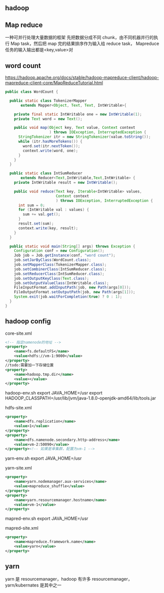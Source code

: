 ## hadoop

## Map reduce

一种可并行处理大量数据的框架
先把数据分成不同 chunk，由不同机器并行的执行 Map task，然后把 map 完的结果排序作为输入给 reduce task，
Mapreduce 任务的输入输出都是<key,value>对

## word count

https://hadoop.apache.org/docs/stable/hadoop-mapreduce-client/hadoop-mapreduce-client-core/MapReduceTutorial.html

```java
public class WordCount {

  public static class TokenizerMapper
       extends Mapper<Object, Text, Text, IntWritable>{

    private final static IntWritable one = new IntWritable(1);
    private Text word = new Text();

    public void map(Object key, Text value, Context context
                    ) throws IOException, InterruptedException {
      StringTokenizer itr = new StringTokenizer(value.toString());
      while (itr.hasMoreTokens()) {
        word.set(itr.nextToken());
        context.write(word, one);
      }
    }
  }

  public static class IntSumReducer
       extends Reducer<Text,IntWritable,Text,IntWritable> {
    private IntWritable result = new IntWritable();

    public void reduce(Text key, Iterable<IntWritable> values,
                       Context context
                       ) throws IOException, InterruptedException {
      int sum = 0;
      for (IntWritable val : values) {
        sum += val.get();
      }
      result.set(sum);
      context.write(key, result);
    }
  }

  public static void main(String[] args) throws Exception {
    Configuration conf = new Configuration();
    Job job = Job.getInstance(conf, "word count");
    job.setJarByClass(WordCount.class);
    job.setMapperClass(TokenizerMapper.class);
    job.setCombinerClass(IntSumReducer.class);
    job.setReducerClass(IntSumReducer.class);
    job.setOutputKeyClass(Text.class);
    job.setOutputValueClass(IntWritable.class);
    FileInputFormat.addInputPath(job, new Path(args[0]));
    FileOutputFormat.setOutputPath(job, new Path(args[1]));
    System.exit(job.waitForCompletion(true) ? 0 : 1);
  }
}
```

## hadoop config

core-site.xml

```xml
<!-- 指定namenode的地址 -->
<property>
    <name>fs.defaultFS</name>
    <value>hdfs://vm-1:9000</value>
</property>
//todo:需要加一下存储位置
<property>
    <name>hadoop.tmp.dir</name>
    <value></value>
</property>
```

hadoop-env.sh
export JAVA_HOME=/usr
export HADOOP_CLASSPATH=/usr/lib/jvm/java-1.8.0-openjdk-amd64/lib/tools.jar

hdfs-site.xml

```xml
<property>
    <name>dfs.replication</name>
    <value>1</value>
</property>
<property>
    <name>dfs.namenode.secondary.http-address</name>
    <value>vm-2:50090</value>
</property><!-- 如果是单集群，配置为vm-1 -->
```

yarn-env.sh
export JAVA_HOME=/usr

yarn-site.xml

```xml
<property>
    <name>yarn.nodemanager.aux-services</name>
    <value>mapreduce_shuffle</value>
</property>
<property>
    <name>yarn.resourcemanager.hostname</name>
    <value>vm-1</value>
</property>
```

mapred-env.sh
export JAVA_HOME=/usr

mapred-site.xml

```xml
<property>
    <name>mapreduce.framework.name</name>
    <value>yarn</value>
</property>
```

## yarn

yarn 是 resourcemanager，hadoop 有许多 resourcemanager，yarn/kubernates 是其中之一

